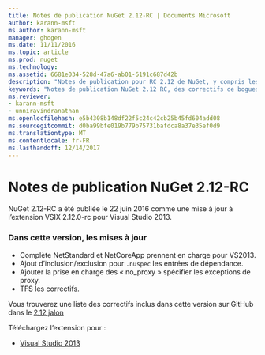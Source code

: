 ```yaml
---
title: Notes de publication NuGet 2.12-RC | Documents Microsoft
author: karann-msft
ms.author: karann-msft
manager: ghogen
ms.date: 11/11/2016
ms.topic: article
ms.prod: nuget
ms.technology: 
ms.assetid: 6681e034-528d-47a6-ab01-6191c687d42b
description: "Notes de publication pour RC 2.12 de NuGet, y compris les problèmes connus, les correctifs de bogues, les fonctionnalités ajoutées et dcr."
keywords: "Notes de publication NuGet 2.12 RC, des correctifs de bogues, problèmes connus, ajouté des fonctionnalités, DCR"
ms.reviewer:
- karann-msft
- unniravindranathan
ms.openlocfilehash: e5b4308b148df22f5c24c42cb25b45fd604add08
ms.sourcegitcommit: d0ba99bfe019b779b75731bafdca8a37e35ef0d9
ms.translationtype: MT
ms.contentlocale: fr-FR
ms.lasthandoff: 12/14/2017
---
```

# <a name="nuget-212-rc-release-notes"></a>Notes de publication NuGet 2.12-RC

NuGet 2.12-RC a été publiée le 22 juin 2016 comme une mise à jour à l’extension VSIX 2.12.0-rc pour Visual Studio 2013.

### <a name="updates-in-this-release"></a>Dans cette version, les mises à jour

* Complète NetStandard et NetCoreApp prennent en charge pour VS2013.
* Ajout d’inclusion/exclusion pour `.nuspec` les entrées de dépendance.
* Ajouter la prise en charge des « no_proxy » spécifier les exceptions de proxy.
* TFS les correctifs.

Vous trouverez une liste des correctifs inclus dans cette version sur GitHub dans le [2.12 jalon](https://github.com/NuGet/Home/issues?q=milestone%3A2.12+is%3Aclosed)

Téléchargez l’extension pour :

* [Visual Studio 2013](https://dist.nuget.org/visualstudio-2013-vsix/v2.12.0-rc/NuGet.Tools.vsix)
